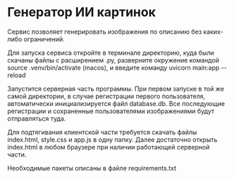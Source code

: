 # Генератор ИИ картинок
Сервис позволяет генерировать изображения по описанию без каких-либо ограничений.

Для запуска сервиса откройте в терминале директорию, куда были скачаны файлы с расширением .py, разверните окружение командой source .venv/bin/activate (macos), и введите команду uvicorn main:app --reload

Запустится серверная часть программы. При первом запуске в той же самой директории, в случае регистрации первого пользователя, автоматически инициализируется файл database.db. Все последующие регистрации и сохраненные пользователями изображениями будут отправляться туда.

Для подтягивания клиентской части требуется скачать файлы index.html, style.css и app.js в одну папку. Далее достаточно открыть index.html в любом браузере при наличии работающей серверной части.

Необходимые пакеты описаны в файле requirements.txt
